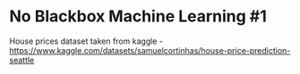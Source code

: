 # No Blackbox Machine Learning #1

House prices dataset taken from kaggle - https://www.kaggle.com/datasets/samuelcortinhas/house-price-prediction-seattle
